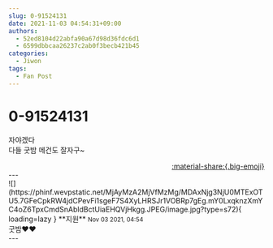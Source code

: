 ```yaml
---
slug: 0-91524131
date: 2021-11-03 04:54:31+09:00
authors:
  - 52ed8104d22abfa90a67d98d36fdc6d1
  - 6599dbbcaa26237c2ab0f3becb421b45
categories:
  - Jiwon
tags:
  - Fan Post
---
```


# 0-91524131

<div class="post-container" markdown="1">
<div class="content-container md-sidebar__scrollwrap" markdown="1">

자야겠다 <br>다들 굿밤 메건도 잘자구~

</div>
</div>

<div style="text-align: right;" markdown="1">
<a href="https://weverse.io/fromis9/fanpost/0-91524131" style="text-align: right;">:material-share:{.big-emoji}</a>
</div>
---

<div class="comments-container md-sidebar__scrollwrap" markdown="1">
<div class="comment" markdown="1">
<div class='id-container' markdown="1">
![](https://phinf.wevpstatic.net/MjAyMzA2MjVfMzMg/MDAxNjg3NjU0MTExOTU5.7GFeCpkRW4jdCPevFi1sgeF7S4XyLHRSJr1VOBRp7gEg.mY0LxqknzXmYC4oZ6TpxCmdSnAbldBctUiaEHQVjHkgg.JPEG/image.jpg?type=s72){ loading=lazy }
**<span class="artist">지원</span>** <small>Nov 03 2021, 04:54</small><br>
</div>
<div class='comment-body' markdown="1">
굿밤❤️❤️
</div>
</div>
</div>
---
